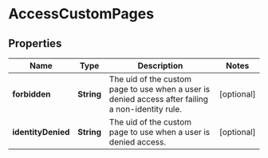 

# AccessCustomPages


## Properties

| Name | Type | Description | Notes |
|------------ | ------------- | ------------- | -------------|
|**forbidden** | **String** | The uid of the custom page to use when a user is denied access after failing a non-identity rule. |  [optional] |
|**identityDenied** | **String** | The uid of the custom page to use when a user is denied access. |  [optional] |



